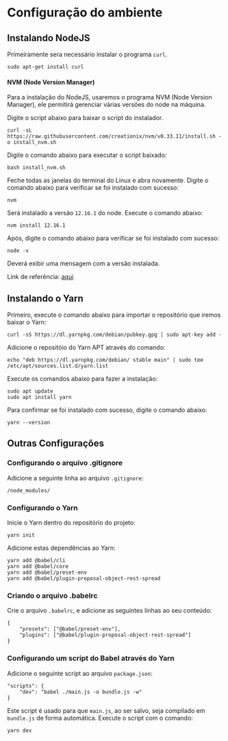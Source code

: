 # Configuração do ambiente

## Instalando NodeJS
Primeiramente sera necessário instalar o programa `curl`.

    sudo apt-get install curl

#### NVM (Node Version Manager)
Para a instalação do NodeJS, usaremos o programa NVM (Node Version Manager), ele permitirá gerenciar várias versões do node na máquina.

Digite o script abaixo para baixar o script do instalador.

    curl -sL https://raw.githubusercontent.com/creationix/nvm/v0.33.11/install.sh -o install_nvm.sh

Digite o comando abaixo para executar o script baixado:

    bash install_nvm.sh

Feche todas as janelas do terminal do Linux e abra novamente. Digite o comando abaixo para verificar se foi instalado com sucesso:

    nvm

Será instalado a versão `12.16.1` do node. Execute o comando abaixo:

    nvm install 12.16.1

Após, digite o comando abaixo para verificar se foi instalado com sucesso:

    node -v

Deverá exibir uma mensagem com a versão instalada.

Link de referência: [aqui](https://www.digitalocean.com/community/tutorials/how-to-install-node-js-on-ubuntu-18-04-pt)

## Instalando o Yarn
Primeiro, execute o comando abaixo para importar o repositório que iremos baixar o Yarn:

    curl -sS https://dl.yarnpkg.com/debian/pubkey.gpg | sudo apt-key add -

Adicione o repositóio do Yarn APT através do comando:

    echo "deb https://dl.yarnpkg.com/debian/ stable main" | sudo tee /etc/apt/sources.list.d/yarn.list

Execute os comandos abaixo para fazer a instalação:

    sudo apt update
    sudo apt install yarn

Para confirmar se foi instalado com sucesso, digite o comando abaixo:

    yarn --version

## Outras Configurações

### Configurando o arquivo .gitignore
Adicione a seguinte linha ao arquivo `.gitignore`:

    /node_modules/

### Configurando o Yarn
Inicie o Yarn dentro do repositório do projeto:

    yarn init

Adicione estas dependências ao Yarn:

    yarn add @babel/cli
    yarn add @babel/core
    yarn add @babel/preset-env
    yarn add @babel/plugin-proposal-object-rest-spread

### Criando o arquivo .babelrc
Crie o arquivo `.babelrc`, e adicione as seguintes linhas ao seu conteúdo:

    {
        "presets": ["@babel/preset-env"],
        "plugins": ["@babel/plugin-proposal-object-rest-spread"]
    }

### Configurando um script do Babel através do Yarn
Adicione o seguinte script ao arquivo `package.json`:

    "scripts": {
        "dev": "babel ./main.js -o bundle.js -w"
    }

Este script é usado para que `main.js`, ao ser salvo, seja compilado em `bundle.js` de forma automática. Execute o script com o comando:

    yarn dev
